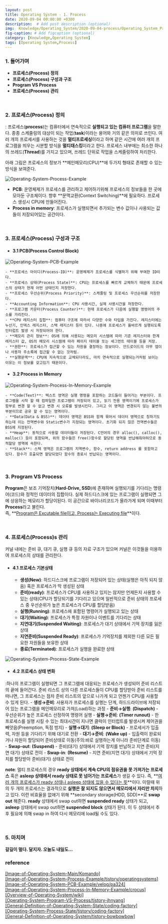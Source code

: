 ```yaml
---
layout: post
title: Operating System - 1. Process
date: 2020-09-04 00:00:00 +0300
description:  # Add post description (optional)
img:  Knowledge/Operating_System/2020-09-04-process/Operating_System_Process_Main.jpg
fig-caption: # Add figcaption (optional)
category: [Knowledge,Operating System]
tags: [Operating System,Process]
---
```


### 1. 들어가며
- **프로세스(Process) 정의**
- **프로세스(Process) 구성과 구조**
- **Program VS Process**
- **프로세스(Process) 관리**

<br>

### 2. 프로세스(Process) 정의
: 프로세스(**process**)는 컴퓨터에서 연속적으로 **실행되고 있는 컴퓨터 프로그램**을 말한다. 종종 스케줄링의 대상이 되는 작업(**task**)이라는 용어와 거의 같은 의미로 쓰인다. 여러 개의 프로세서를 사용하는 것을 **멀티프로세싱**이라고 하며 같은 시간에 여러 개의 프로그램을 띄우는 시분할 방식을 **멀티태스킹**이라고 한다. 프로세스 내부에는 최소한 하나의 쓰레드(**Thread**)를 가지고 있으며, 쓰레드 단위로 작업을 스케줄링하여 처리한다.

아래 그림은 프로세스의 정보가 **메인메모리(CPU)**에 두가지 형태로 존재할 수 있는 방식을 보여준다.

![Operating-System-Process-Example]({{site.baseurl}}/assets/img/Knowledge/Operating_System/2020-09-04-process/Operating-System-Process-Example.jpeg#center)

- **PCB**: 운영체제가 프로세스를 관리하고 제어하기위해 프로세스의 정보들을 한 곳에 모아둔 구조체이다. 향후 **문맥교환(Context Switching)**에 필요하다. 프로세스 생성시 CPU에 만들어진다.
- **Process in memory**: 프로세스가 실행되면서 추가되는 변수 값이나 사용되는 값들이 저장되어있는 공간이다. 

<br>

### 3. 프로세스(Process) 구성과 구조
- #### 3.1 PCB(Process Control Block)
![Operating-System-PCB-Example]({{site.baseurl}}/assets/img/Knowledge/Operating_System/2020-09-04-process/Operating-System-PCB.jpg#center)

    - **프로세스 아이디(Process-ID)**: 운영체제가 프로세스를 식별하기 위해 부여한 ID이다.
    - **프로세스 상태(Process State)**: CPU는 프로세스를 빠르게 교체하기 때문에 프로세스의 상태가 현재 어떤 상태인지 저장한다.
    - **프로세스 우선순위(Process Priority)**: 스케줄링 및 프로세스 우선순위를 저장한다.
    - **Accounting Information**: CPU 사용시간, 실제 사용시간을 저장한다.
    - **프로그램 카운터(Process Counter)**: 현재 프로세스가 다음에 실행할 명령어의 주소를 가리킨다.
    - **CPU 레지스터 집합**: 컴퓨터 구조에 따라서 다양한 수와 타입을 가진다. 레지스터에는 누산기, 인덱스 레지스터, 스택 레지스터 등이 있다. 나중에 프로세스가 올바르게 실행되도록 인터럽트 발생 시 저장되어야 한다. 
    - **메모리 관리 정보**: OS에 의해 사용되는 메모리 시스템에 따라 기준 레지스터와 한계 레지스터 값, OS의 메모리 시스템에 따라 페이지 테이블 또는 세그먼트 테이블 등을 저장.
    - **권한**: 프로세스가 접근할 수 있는 자원을 결정하는 정보이다. 안드로이드의 아무 앱이나 사용자 주소록에 접근할 수 없는 것처럼.
    - **실행문맥**: CPU에 지속적으로 교체되더라도, 마치 연속적으로 실행되는거처럼 보이는 이유는 이 정보를 갖고있기 때문이다.

- #### 3.2 Process in Memory
![Operating-System-Process-In-Memory-Example]({{site.baseurl}}/assets/img/Knowledge/Operating_System/2020-09-04-process/Operating-System-Process-In-Memory-Example.png#center)

    - **Code(Text)**: 텍스트 영역은 실행 명령을 포함하는 코드들이 들어가는 부분이다. 프로그램을 시작 할 때 컴파일한 프로그램이 저장되어 있고, 읽기 전용 영역이기에 프로세스가 함부로 변경 할 수 없고 변경 시 오류를 발생시킨다. 그리고 이 영역은 변경되지 않는 불변의 부분이므로 공유 할 수 있는 영역이다.
    - **Data(Data & BSS)**: 데이터 영역은 BSS와 함께 묶어서 데이터 영역으로 칭하기도 하는데 이는 전역변수와 Static변수가 지정되는 영역이다. 초기화 되지 않은 전역변수들은 BSS에 지정된다.
    - **Heap**: 동적으로 사용할 데이터들이 저장된다. C언어의 경우 alloc(), calloc(), malloc() 등이 포함되며, 위의 함수들은 free()함수로 할당된 영역을 반납해줘야하므로 동적할당 영역에 속한다.
    - **Stack**: 스택 영역은 프로그램의 지역변수, 함수, return address 를 포함하고 있다. 함수가 호출되면 할당되었다 함수의 종료시 반납되는 영역이다.

<br>

### 3. Program VS Process
**Program**은 보조 기억장치(**Hard-Drive, SSD**)에 존재하며 실행되기를 기다리는 명령어(코드)와 정적인 데이터의 집합이다. 실제 하드디스크에 있는 프로그램이 실행되면 그에 상응하는 메모리가 할당이된다. 이 공간으로 바이너리코드가 올라가게 되며 이때부터 **Process**라고 불린다. <br> 즉, **<ins>Program은 Excutable file이고, Process는 Executing file</ins>**이다.

<br>

### 4. 프로세스(Process)s 관리
커널 내에는 준비 큐, 대기 큐, 실행 큐 등의 자료 구조가 있으며 커널은 이것들을 이용하여 프로세스의 상태를 관리한다.

- #### 4.1 프로세스 기본상태
    - **생성(New)**: 하드디스크에 프로그램이 저장되어 있는 상태(실행은  아직 되지 않음) 혹은 프로세스가 막 생성된 상태
    - **준비(ready)**: 프로세스가 CPU를 사용하고 있지는 않지만 언제든지 사용할 수 있는 상태(CPU가 할당되기를 기다리고 있으며 일반적으로 준비 상태의 프로세스 중 우선순위가 높은 프로세스가 CPU를 할당받음)
    - **실행(Running)**: 프로세스에 포함된 명령어가 실행되고 있는 상태
    - **대기(Waiting)**: 프로세스가 특정 자원이나 이벤트를 기다리는 상태
    - **지연대기(Suspended Waiting)**: 프로세스가 대기 상태에서 기억 장치를 잃은 상태
    - **지연준비(Suspended Ready)**: 프로세스가 기억장치를 제외한 다른 모든 필요한 자원들을 보유한 상태
    - **종료(Terminated)**: 프로세스가 실행을 완료한 상태

![Operating-System-Process-State-Example]({{site.baseurl}}/assets/img/Knowledge/Operating_System/2020-09-04-process/Operating-System-Process-State-Example.png#center)


- #### 4.2 프로세스 상태 변화
:하나의 프로그램이 실행되면 그 프로그램에 대응되는 프로세스가 생성되어 준비 리스트의 끝에 들어간다. 준비 리스트 상의 다른 프로세스들이 CPU를 할당받아 준비 리스트를 떠나면, 그 프로세스는 점차 준비 리스트의 앞으로 나가게 되고 언젠가 CPU를 사용할 수 있게 된다.
    - **생성→준비**: 사용자가 프로세스를 실행는 단계, 하드드라이브에 저장되어 있는 프로그램을 메인메모리로 가져(Load)하는 과정
    - **준비→실행**: **(Dispatch)** - 우선순위가 높은 프로세스 선정하여 명령어 실행
    - **실행→준비**: **(Timer runout)** - 한 프로세스를 실행 시킬 수 있는 최대시간이 지나면 클럭이 인터럽트를 발생시켜 제어권을 빼앗음(Preemption, 독점 방지)
    - **실행→대기**: **(Sleep or Block)** - 프로세서가 입출력, 자원 등을 기다리기 위해 대기로 전환
    - **대기→준비**: **(Wake up)** - 입출력이 완료되거나 자원이 할당되어 준비상태로 이동(주의:바로 실행하는게 아니라 준비단계로 이동)
    - **Swap-out**: **(Suspend)** - 준비(대기) 상태에서 기억 장치를 반납하고 지연 준비(지연 대기) 상태로 전이
    - **Swap-in**: **(Resume)** - 지연 준비(지연 대기) 상태에서 기억 장치를 할당받아 준비(대기) 상태로 전이<br>

**note**: 멀티 프로세스의 경우 **ready 상태에서 계속 CPU의 점유권을 못 가져가는 프로세스** 혹은 **asleep 상태에서 ready 상태로 못 넘어가는 프로세스**가 생길 수 있다. 즉, **<ins>여러 개의 프로세스가 ready 상태나 asleep 상태에 있을 수 있다는 뜻</ins>**이다. 이럴때 위의 두 개의 프로세스는 결과적으로 **실행은 잘 되지도 않으면서 메모리에서 자리만 차지**하고 있다. 이런 비효율을 없애기 위해 **secondary storage(HDD, SDD)**로 **swap out** 해준다. **ready** 상태에서 swap out하면 **suspended ready** 상태가 되고, **asleep** 상태에서 swap out하면 **suspended block** 상태가 된다. 이 두 상태에서 추후 필요에 의해 swap in 하여 다시 메모리에 load될 수도 있다. 

<br>

### 5. 마치며
**갈길이 멀다. 달지자. 오늘도 내일도...**

### reference
[\[Image-of-Operating-System-Main/Komando\]](https://www.komando.com/downloads/zorin-os-alternative-to-windows-and-apple/535834/) <br>
[\[Image-of-Operating-System-Process-Example/tistory/operatingsystems\]](https://operatingsystems.tistory.com/entry/OS-프로세스-관리Process-Management) <br>
[\[Image-of-Operating-System-PCB-Example/velog/pa324\]](https://velog.io/@pa324/%EC%9A%B4%EC%98%81%EC%B2%B4%EC%A0%9C-%ED%94%84%EB%A1%9C%EC%84%B8%EC%8A%A4-%EB%A9%94%EB%AA%A8%EB%A6%AC-%EA%B5%AC%EC%A1%B0-18k3jfidll) <br>
[\[Image-of-Operating-System-Process-In-Memory-Example/crocus\]](https://www.crocus.co.kr/1369) <br>
[\[Overview-of-Operating-System/wiki\]](https://en.wikipedia.org/wiki/Process_(computing)) <br>
[\[Operating-System-Program-VS-Process/tistory-jhnyang\]](https://jhnyang.tistory.com/6) <br>
[\[General-Definition-of-Operating-System-State/coding-factory\]](https://coding-factory.tistory.com/307) <br>
[\[Operating-System-Process-State/tistory/coding-factory\]](https://coding-factory.tistory.com/300) <br>
[\[General-Definition-of-Operating-System/tistory-bowbowbow\]](https://bowbowbow.tistory.com/16) <br>